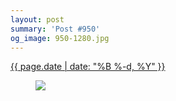 ```yaml
---
layout: post
summary: 'Post #950'
og_image: 950-1280.jpg
---
```


<p>
 <time>
  <a href="/950">
   {{ page.date | date: "%B %-d, %Y" }}
  </a>
 </time>
 <a href="/950">
  <figure data-taken="10/7/2019">
   <img sizes="(min-width: 700px) 50vw, calc(100vw - 2rem)" src="{{ site.assets_url }}/950-640.jpg" srcset="{{ site.assets_url }}/950-320.jpg 320w, {{ site.assets_url }}/950-640.jpg 640w, {{ site.assets_url }}/950-960.jpg 960w, {{ site.assets_url }}/950-1280.jpg 1280w"/>
  </figure>
 </a>
</p>
